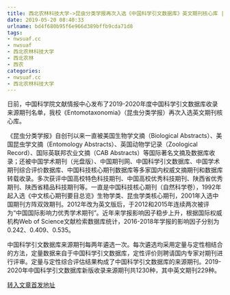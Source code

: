 ```yaml
---
title: 西北农林科技大学->昆虫分类学报再次入选《中国科学引文数据库》英文期刊核心库 | nwsuaf.cc
date: 2019-05-20 08:40:33
urlname: bd4f680b95f6e966d389bffb9cda71d8
tags: 
- nwsuaf.cc
- nwsuaf
- 西北农林科技大学
- 西北农林
- 西农
categories:
- nwsuaf.cc
- 西北农林科技大学
---
```



日前，中国科学院文献情报中心发布了2019-2020年度中国科学引文数据库收录来源期刊名单，我校《Entomotaxonomia》（昆虫分类学报）再次入选英文期刊核心库。

《昆虫分类学报》自创刊以来一直被美国生物学文摘（Biological Abstracts）、美国昆虫学文摘（Entomology Abstracts）、英国动物学记录（Zoological Record）、国际英联邦农业文摘（CAB Abstracts）等国际著名文摘及数据库收录；还被中国学术期刊（光盘版）、中国期刊网、中国科学引文数据库、中国学术期刊综合评价数据库、中国科技核心期刊数据库等多家国内权威文摘期刊和数据库转载收录。多次获评中国高校特色科技期刊、中国高校优秀科技期刊、陕西省优秀期刊、陕西省精品科技期刊等。一直是中国科技核心期刊（自然科学卷），1992年起入选《中文核心期刊要目总览》生物学类、昆虫学类核心期刊，2001年入选中国期刊方阵双效期刊。2012年改为英文版后，于2012和2015年连续两次被评为“中国国际影响力优秀学术期刊”。近年来学报影响因子稳步上升，根据国际权威机构Web of Science文献检索数据库统计，2016-2018年学报的影响因子分别为0.242、0.409、0.535。

中国科学引文数据库来源期刊每两年遴选一次。每次遴选均采用定量与定性相结合的方法，定量数据来自于中国科学引文数据库，定性评价则聘请国内专家对期刊进行评审。定量与定性综合评估结果构成了中国科学引文数据库的来源期刊。2019-2020年中国科学引文数据库新版收录来源期刊共1230种，其中英文期刊229种。





[转入文章首发地址](https://news.nwsuaf.edu.cn/xnxw/89617.htm)